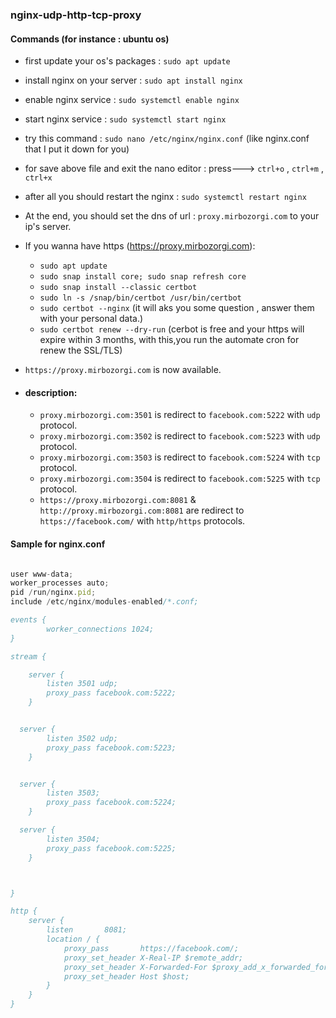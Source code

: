 ### nginx-udp-http-tcp-proxy

#### Commands (for instance : ubuntu os)
- first update your os's packages : `sudo apt update`
- install nginx on your server : `sudo apt install nginx`
- enable nginx service : `sudo systemctl enable nginx`
- start nginx service : `sudo systemctl start nginx`
- try this command : `sudo nano /etc/nginx/nginx.conf` (like nginx.conf that I put it down for you)
- for save above file and exit the nano editor : press---> `ctrl+o` , `ctrl+m` , `ctrl+x`
- after all you should restart the nginx : `sudo systemctl restart nginx`
- At the end, you should set the dns of url : `proxy.mirbozorgi.com` to your ip's server.
- If you wanna have https (https://proxy.mirbozorgi.com):
    - `sudo apt update`
    - `sudo snap install core; sudo snap refresh core`
    - `sudo snap install --classic certbot`
    - `sudo ln -s /snap/bin/certbot /usr/bin/certbot`
    - `sudo certbot --nginx` (it will aks you some question , answer them with your personal data.)
    - `sudo certbot renew --dry-run` (cerbot is free and  your https will expire within 3 months,  with this,you run the automate cron for renew the SSL/TLS)

-  `https://proxy.mirbozorgi.com` is now available.

-  #### description:

    -  `proxy.mirbozorgi.com:3501` is redirect to `facebook.com:5222` with `udp` protocol.
    -  `proxy.mirbozorgi.com:3502` is redirect to `facebook.com:5223` with `udp` protocol.
    -  `proxy.mirbozorgi.com:3503` is redirect to `facebook.com:5224` with `tcp` protocol.
    -  `proxy.mirbozorgi.com:3504` is redirect to `facebook.com:5225` with `tcp` protocol.
    -  `https://proxy.mirbozorgi.com:8081` & `http://proxy.mirbozorgi.com:8081` are redirect to 
        `https://facebook.com/` with `http/https` protocols.


#### Sample for nginx.conf
``` js

user www-data;
worker_processes auto;
pid /run/nginx.pid;
include /etc/nginx/modules-enabled/*.conf;

events {
        worker_connections 1024;
}

stream {

    server {
        listen 3501 udp;
        proxy_pass facebook.com:5222;
    }


  server {
        listen 3502 udp;
        proxy_pass facebook.com:5223;
    }


  server {
        listen 3503;
        proxy_pass facebook.com:5224;
    }

  server {
        listen 3504;
        proxy_pass facebook.com:5225;
    }



}

http {
    server {
        listen       8081;
        location / {
            proxy_pass       https://facebook.com/;
            proxy_set_header X-Real-IP $remote_addr;
            proxy_set_header X-Forwarded-For $proxy_add_x_forwarded_for;
            proxy_set_header Host $host;
        }
    }
}


```